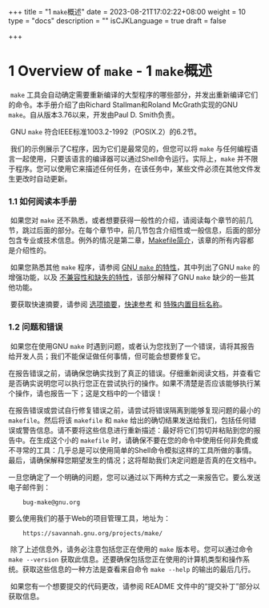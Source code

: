 +++
title = "1 `make`概述"
date = 2023-08-21T17:02:22+08:00
weight = 10
type = "docs"
description = ""
isCJKLanguage = true
draft = false

+++

# 1 Overview of `make` - 1 `make`概述

​	`make` 工具会自动确定需要重新编译的大型程序的哪些部分，并发出重新编译它们的命令。本手册介绍了由Richard Stallman和Roland McGrath实现的GNU `make`。自从版本3.76以来，开发由Paul D. Smith负责。

​	GNU `make` 符合IEEE标准1003.2-1992（POSIX.2）的6.2节。

​	我们的示例展示了C程序，因为它们是最常见的，但您可以将 `make` 与任何编程语言一起使用，只要该语言的编译器可以通过Shell命令运行。实际上，`make` 并不限于程序。您可以使用它来描述任何任务，在该任务中，某些文件必须在其他文件发生更改时自动更新。

### 1.1 如何阅读本手册

​	如果您对 `make` 还不熟悉，或者想要获得一般性的介绍，请阅读每个章节的前几节，跳过后面的部分。在每个章节中，前几节包含介绍性或一般信息，后面的部分包含专业或技术信息。例外的情况是第二章，[Makefile简介](https://www.gnu.org/software/make/manual/make.html#Introduction)，该章的所有内容都是介绍性的。

​	如果您熟悉其他 `make` 程序，请参阅 [GNU `make` 的特性](https://www.gnu.org/software/make/manual/make.html#Features)，其中列出了GNU `make` 的增强功能，以及 [不兼容性和缺失的特性](https://www.gnu.org/software/make/manual/make.html#Missing)，该部分解释了GNU `make` 缺少的一些其他功能。

​	要获取快速摘要，请参阅 [选项摘要](https://www.gnu.org/software/make/manual/make.html#Options-Summary)，[快速参考](https://www.gnu.org/software/make/manual/make.html#Quick-Reference) 和 [特殊内置目标名称](https://www.gnu.org/software/make/manual/make.html#Special-Targets)。

### 1.2 问题和错误 



​	如果您在使用GNU `make` 时遇到问题，或者认为您找到了一个错误，请将其报告给开发人员；我们不能保证做任何事情，但可能会想要修复它。

​	在报告错误之前，请确保您确实找到了真正的错误。仔细重新阅读文档，并查看它是否确实说明您可以执行您正在尝试执行的操作。如果不清楚是否应该能够执行某个操作，请也报告一下；这是文档中的一个错误！

​	在报告错误或尝试自行修复错误之前，请尝试将错误隔离到能够复现问题的最小的 `makefile`。然后将该 `makefile` 和 `make` 给出的确切结果发送给我们，包括任何错误或警告信息。请不要将这些信息进行重新描述：最好将它们剪切并粘贴到您的报告中。在生成这个小的 `makefile` 时，请确保不要在您的命令中使用任何非免费或不寻常的工具：几乎总是可以使用简单的Shell命令模拟这样的工具所做的事情。最后，请确保解释您期望发生的情况；这将帮助我们决定问题是否真的在文档中。

​	一旦您确定了一个明确的问题，您可以通过以下两种方式之一来报告它。要么发送电子邮件到：

```
    bug-make@gnu.org
```

要么使用我们的基于Web的项目管理工具，地址为：

```
    https://savannah.gnu.org/projects/make/
```

​	除了上述信息外，请务必注意包括您正在使用的 `make` 版本号。您可以通过命令 `make --version` 获取此信息。还要确保包括您正在使用的计算机类型和操作系统。获取这些信息的一种方法是查看来自命令 `make --help` 的输出的最后几行。

​	如果您有一个想要提交的代码更改，请参阅 README 文件中的“提交补丁”部分以获取信息。

